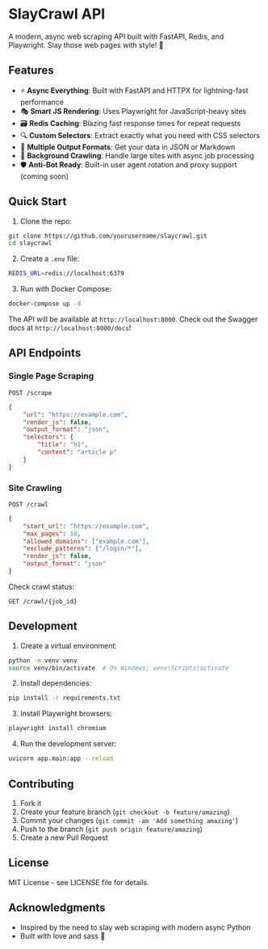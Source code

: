# SlayCrawl API

A modern, async web scraping API built with FastAPI, Redis, and Playwright. Slay those web pages with style! 💅

## Features

- ⚡ **Async Everything**: Built with FastAPI and HTTPX for lightning-fast performance
- 🎭 **Smart JS Rendering**: Uses Playwright for JavaScript-heavy sites
- 🗃️ **Redis Caching**: Blazing fast response times for repeat requests
- 🔍 **Custom Selectors**: Extract exactly what you need with CSS selectors
- 📝 **Multiple Output Formats**: Get your data in JSON or Markdown
- 🚀 **Background Crawling**: Handle large sites with async job processing
- 🛡️ **Anti-Bot Ready**: Built-in user agent rotation and proxy support (coming soon)

## Quick Start

1. Clone the repo:
```bash
git clone https://github.com/yourusername/slaycrawl.git
cd slaycrawl
```

2. Create a `.env` file:
```bash
REDIS_URL=redis://localhost:6379
```

3. Run with Docker Compose:
```bash
docker-compose up -d
```

The API will be available at `http://localhost:8000`. Check out the Swagger docs at `http://localhost:8000/docs`!

## API Endpoints

### Single Page Scraping

```http
POST /scrape
```

```json
{
    "url": "https://example.com",
    "render_js": false,
    "output_format": "json",
    "selectors": {
        "title": "h1",
        "content": "article p"
    }
}
```

### Site Crawling

```http
POST /crawl
```

```json
{
    "start_url": "https://example.com",
    "max_pages": 10,
    "allowed_domains": ["example.com"],
    "exclude_patterns": ["/login/*"],
    "render_js": false,
    "output_format": "json"
}
```

Check crawl status:
```http
GET /crawl/{job_id}
```

## Development

1. Create a virtual environment:
```bash
python -m venv venv
source venv/bin/activate  # On Windows: venv\Scripts\activate
```

2. Install dependencies:
```bash
pip install -r requirements.txt
```

3. Install Playwright browsers:
```bash
playwright install chromium
```

4. Run the development server:
```bash
uvicorn app.main:app --reload
```

## Contributing

1. Fork it
2. Create your feature branch (`git checkout -b feature/amazing`)
3. Commit your changes (`git commit -am 'Add something amazing'`)
4. Push to the branch (`git push origin feature/amazing`)
5. Create a new Pull Request

## License

MIT License - see LICENSE file for details.

## Acknowledgments

- Inspired by the need to slay web scraping with modern async Python
- Built with love and sass 💖 